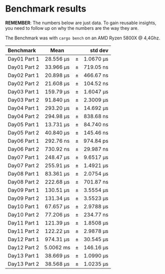 Benchmark results
=================
**REMEMBER**: The numbers below are just data. To gain reusable insights, you need to follow up on
why the numbers are the way they are.

The Benchmark was with `cargo bench` on an AMD Ryzen 5800X @ 4,4Ghz.

| Benchmark         | Mean         |     |   std dev  |
|:------------------|:------------:|-----|-----------:|
| Day01 Part 1      | 28.556 µs	   | ±   | 1.0670 µs  |
| Day01 Part 2      | 33.966 µs	   | ±   | 719.05 ns  |
| Day02 Part 1      | 20.898 µs	   | ±   | 466.67 ns  |
| Day02 Part 2      | 21.608 µs	   | ±   | 104.52 ns  |
| Day03 Part 1      | 159.79 µs	   | ±   | 1.6047 µs  |
| Day03 Part 2      | 91.840 µs	   | ±   | 2.3009 µs  |
| Day04 Part 1      | 293.20 µs	   | ±   | 14.692 µs  |
| Day04 Part 2      | 294.98 µs	   | ±   | 838.68 ns  |
| Day05 Part 1      | 13.731 µs	   | ±   | 84.740 ns  |
| Day05 Part 2      | 40.840 µs	   | ±   | 145.46 ns  |
| Day06 Part 1      | 292.76 ns	   | ±   | 974.84 ps  |
| Day06 Part 2      | 730.92 ns	   | ±   | 29.987 ns  |
| Day07 Part 1      | 248.47 µs	   | ±   | 9.6517 µs  |
| Day07 Part 2      | 255.91 µs	   | ±   | 1.4921 µs  |
| Day08 Part 1      | 83.361 µs	   | ±   | 2.0754 µs  |
| Day08 Part 2      | 222.68 µs	   | ±   | 701.87 ns  |
| Day09 Part 1      | 130.51 µs	   | ±   | 3.5554 µs  |
| Day09 Part 2      | 131.34 µs	   | ±   | 3.5523 µs  |
| Day10 Part 1      | 67.657 µs	   | ±   | 2.9788 µs  |
| Day10 Part 2      | 77.206 µs	   | ±   | 234.77 ns  |
| Day11 Part 1      | 121.39 µs	   | ±   | 1.8508 µs  |
| Day11 Part 2      | 122.22 µs	   | ±   | 2.9878 µs  |
| Day12 Part 1      | 974.31 µs	   | ±   | 30.545 µs  |
| Day12 Part 2      | 5.0062 ms	   | ±   | 146.16 µs  |
| Day13 Part 1      | 38.669 µs	   | ±   | 1.0990 µs  |
| Day13 Part 2      | 38.568 µs	   | ±   | 1.0235 µs  |